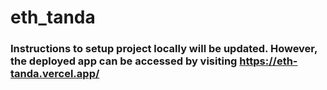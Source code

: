 # eth_tanda

### Instructions to setup project locally will be updated. However, the deployed app can be accessed by visiting https://eth-tanda.vercel.app/
